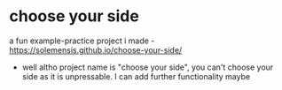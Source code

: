 # choose your side
 a fun example-practice project i made - https://solemensis.github.io/choose-your-side/
 
 * well altho project name is "choose your side", you can't choose your side as it is unpressable. I can add further functionality maybe


